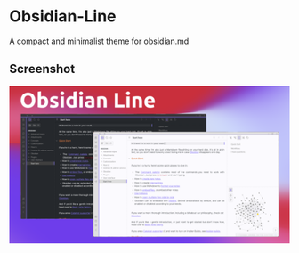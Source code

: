 # Obsidian-Line

 A compact and minimalist theme for obsidian.md

## Screenshot

![screenshot](obsidian-line.png)

